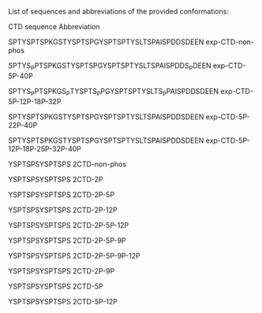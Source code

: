 List of sequences and abbreviations of the provided conformations:

CTD sequence	Abbreviation

SPTYSPTSPKGSTYSPTSPGYSPTSPTYSLTSPAISPDDSDEEN	exp-CTD-non-phos

SPTYS<sub>P</sub>PTSPKGSTYSPTSPGYSPTSPTYSLTSPAISPDDS<sub>P</sub>DEEN	exp-CTD-5P-40P

SPTYS<sub>P</sub>PTSPKGS<sub>P</sub>TYSPTS<sub>P</sub>PGYSPTSPTYSLTS<sub>P</sub>PAISPDDSDEEN	exp-CTD-5P-12P-18P-32P

SPTYSPTSPKGSTYSPTSPGYSPTSPTYSLTSPAISPDDSDEEN	exp-CTD-5P-22P-40P

SPTYSPTSPKGSTYSPTSPGYSPTSPTYSLTSPAISPDDSDEEN	exp-CTD-5P-12P-18P-25P-32P-40P

YSPTSPSYSPTSPS	2CTD-non-phos

YSPTSPSYSPTSPS	2CTD-2P

YSPTSPSYSPTSPS	2CTD-2P-5P

YSPTSPSYSPTSPS	2CTD-2P-12P

YSPTSPSYSPTSPS	2CTD-2P-5P-12P

YSPTSPSYSPTSPS	2CTD-2P-5P-9P

YSPTSPSYSPTSPS	2CTD-2P-5P-9P-12P

YSPTSPSYSPTSPS	2CTD-2P-9P

YSPTSPSYSPTSPS	2CTD-5P

YSPTSPSYSPTSPS	2CTD-5P-12P
